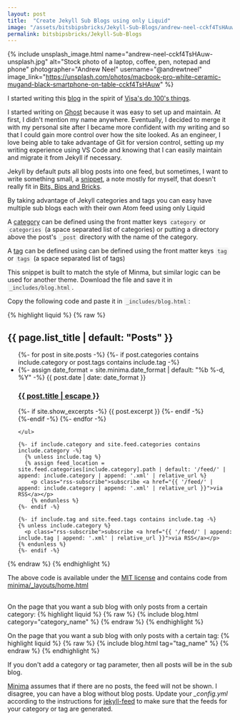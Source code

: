 ```yaml
---
layout: post
title:  "Create Jekyll Sub Blogs using only Liquid"
image: "/assets/bitsbipsbricks/Jekyll-Sub-Blogs/andrew-neel-cckf4TsHAuw-unsplash.jpg"
permalink: bitsbipsbricks/Jekyll-Sub-Blogs
---
```


<style>
  :not(pre) > code {
    background-color: #f4f4f4; /* Light grey background */
    color: #333; /* Darker text for better readability */
    padding: 2px 4px;
    border-radius: 4px;
  }
</style>

{% include unsplash_image.html 
   name="andrew-neel-cckf4TsHAuw-unsplash.jpg" 
   alt="Stock photo of a laptop, coffee, pen, notepad and phone" 
   photographer="Andrew Neel" 
   username="@andrewtneel" 
   image_link="https://unsplash.com/photos/macbook-pro-white-ceramic-mugand-black-smartphone-on-table-cckf4TsHAuw" 
%}

I started writing this [blog](/bitsbipsbricks.html) in the spirit of [Visa's do 100's things](https://www.visakanv.com/blog/do100things/). 

I started writing on [Ghost](https://ghost.org/) because it was easy to set up and maintain. At first, I didn't mention my name anywhere. Eventually, I decided to merge it with my personal site after I became more confident with my writing and so that I could gain more control over how the site looked. As an engineer, I love being able to take advantage of Git for version control, setting up my writing experience using VS Code and knowing that I can easily maintain and migrate it from Jekyll if necessary.

Jekyll by default puts all blog posts into one feed, but sometimes, I want to write something small, a [snippet](/snippets), a note mostly for myself, that doesn't really fit in [Bits, Bips and Bricks](/bitsbipsbricks).

By taking advantage of Jekyll categories and tags you can easy have multiple sub blogs each with their own Atom feed using only Liquid

A [category](https://jekyllrb.com/docs/posts/#categories) can be defined using the front matter keys `category` or `categories` (a space separated list of categories) or putting a directory above the post's `_post` directory with the name of the category. 

A [tag](https://jekyllrb.com/docs/posts/#tags) can be defined using can be defined using the front matter keys `tag` or `tags` (a space separated list of tags)

This snippet is built to match the style of Minma, but similar logic can be used for another theme. Download the file and save it in `_includes/blog.html`.

Copy the following code and paste it in `_includes/blog.html`:

{% highlight liquid %}
{% raw %}
<div class="blog">
    <h2 class="post-list-heading">{{ page.list_title | default: "Posts" }}</h2>
    <ul class="post-list">
      {%- for post in site.posts -%}
      {%- if post.categories contains include.category or post.tags contains include.tag -%}
      <li>
        {%- assign date_format = site.minima.date_format | default: "%b %-d, %Y" -%}
        <span class="post-meta">{{ post.date | date: date_format }}</span>
        <h3>
          <a class="post-link" href="{{ post.url | relative_url }}">
            {{ post.title | escape }}
          </a>
        </h3>
        {%- if site.show_excerpts -%}
          {{ post.excerpt }}
        {%- endif -%}
      </li>
      {%-endif -%}
      {%- endfor -%}

    </ul>

    {%- if include.category and site.feed.categories contains include.category -%}
      {% unless include.tag %}
      {% assign feed_location = site.feed.categories[include.category].path | default: '/feed/' | append: include.category | append: '.xml' | relative_url %}
        <p class="rss-subscribe">subscribe <a href="{{ '/feed/' | append: include.category | append: '.xml' | relative_url }}">via RSS</a></p>
        {% endunless %}
    {%- endif -%}

    {%- if include.tag and site.feed.tags contains include.tag -%}
    {% unless include.category %}
      <p class="rss-subscribe">subscribe <a href="{{ '/feed/' | append: include.tag | append: '.xml' | relative_url }}">via RSS</a></p>
    {% endunless %}
    {%- endif -%}

</div>
{% endraw %}
{% endhighlight %}

The above code is available under the [MIT license](/assets/bitsbipsbricks/Jekyll-Sub-Blogs/license.txt) and contains code from [minima/_layouts/home.html](https://github.com/jekyll/minima/blob/38a84a949f9753c4542e25f422935f59b4913053/_layouts/home.html)
<br><br>

On the page that you want a sub blog with only posts from a certain category:
{% highlight liquid %}
{% raw %}
{% include blog.html category="category_name" %}
{% endraw %}
{% endhighlight %}

On the page that you want a sub blog with only posts with a certain tag:
{% highlight liquid %}
{% raw %}
{% include blog.html tag="tag_name" %}
{% endraw %}
{% endhighlight %}

If you don't add a category or tag parameter, then all posts will be in the sub blog.

[Minima](https://github.com/jekyll/minima/pull/137/files#r124796175) assumes that if there are no posts, the feed will not be shown. I disagree, you can have a blog without blog posts. Update your *_config.yml* according to the instructions for [jekyll-feed](https://github.com/jekyll/jekyll-feed) to make sure that the feeds for your category or tag are generated.